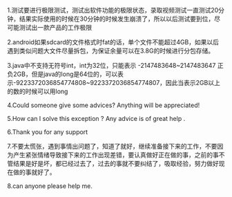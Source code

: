 1.测试要进行极限测试，测试出软件功能的极限状态，录取视频测试一直测试20分钟，结果实际使用的时候在30分钟的时候发生崩溃了，所以以后测试要到位，尽可能测试出一款产品的工作极限

2.android如果sdcard的文件格式时fat的话，单个文件不能超过4GB，如果以后遇到类似问题大文件尽量拆包，为保证余量可以在3.8G的时候进行分包存储。

3.java中不支持无符号int，int为32位，只能表示 -2147483648~2147483647 正负2GB，但是java的long是64位的，可以表示-9223372036854774808~9223372036854774807，因此当表示2GB以上的数的时候可以用long

4.Could someone give some advices? Anything will be appreciated!

5.How can I solve this exception ? Any advice is of great help .

6.Thank you for any support

7.不要太慌张，遇到事情出问题了，知道了就好，继续准备接下来的工作，不要因为产生紧张情绪导致接下来的工作出现差错，要认真做好正在做的事，之前的事不管结果是好是坏，都已经过去了，过去的事就不要纠结了，吸取经验，努力做好现在做的事就好了。

8.can anyone please help me.
